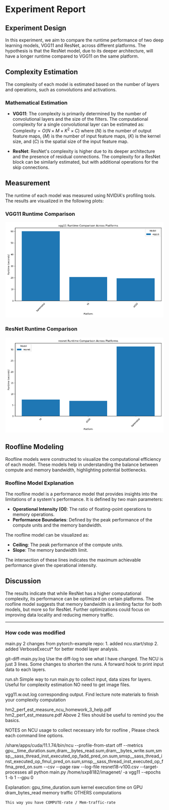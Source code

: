 # Experiment Report

## Experiment Design
In this experiment, we aim to compare the runtime performance of two deep learning models, VGG11 and ResNet, across different platforms. The hypothesis is that the ResNet model, due to its deeper architecture, will have a longer runtime compared to VGG11 on the same platform.

## Complexity Estimation 
The complexity of each model is estimated based on the number of layers and operations, such as convolutions and activations. 

### Mathematical Estimation
- **VGG11**: The complexity is primarily determined by the number of convolutional layers and the size of the filters. The computational complexity for a single convolutional layer can be estimated as:
  $\text{Complexity} = O(N \times M \times K^2 \times C)$
  where $(N)$ is the number of output feature maps, $(M)$ is the number of input feature maps, $(K)$ is the kernel size, and $(C)$ is the spatial size of the input feature map.

- **ResNet**: ResNet's complexity is higher due to its deeper architecture and the presence of residual connections. The complexity for a ResNet block can be similarly estimated, but with additional operations for the skip connections.

## Measurement
The runtime of each model was measured using NVIDIA's profiling tools. The results are visualized in the following plots:

### VGG11 Runtime Comparison
![VGG11 Runtime Comparison](vgg11_runtime_comparison.png)

### ResNet Runtime Comparison
![ResNet Runtime Comparison](resnet_runtime_comparison.png)

## Roofline Modeling
Roofline models were constructed to visualize the computational efficiency of each model. These models help in understanding the balance between compute and memory bandwidth, highlighting potential bottlenecks.

### Roofline Model Explanation
The roofline model is a performance model that provides insights into the limitations of a system's performance. It is defined by two main parameters:
- **Operational Intensity (OI)**: The ratio of floating-point operations to memory operations.
- **Performance Boundaries**: Defined by the peak performance of the compute units and the memory bandwidth.

The roofline model can be visualized as:
- **Ceiling**: The peak performance of the compute units.
- **Slope**: The memory bandwidth limit.

The intersection of these lines indicates the maximum achievable performance given the operational intensity.

## Discussion
The results indicate that while ResNet has a higher computational complexity, its performance can be optimized on certain platforms. The roofline model suggests that memory bandwidth is a limiting factor for both models, but more so for ResNet. Further optimizations could focus on improving data locality and reducing memory traffic.

---

### How code was modified
main.py
	2 changes from pytorch-example repo: 
	1. added ncu.start/stop
	2. added VerboseExecut* for better model layer analysis.

git-diff-main.py.log
	Use the diff-log to see what I have changed. The NCU is just 3 lines. Some changes to shorten the runs. A forward hook to print input data to each layers. 

run.sh
	Simple way to run main.py to collect input, data sizes for layers. Useful for complexity estimation
	NO need to get image files. 

vgg11.w.out.log
	corresponding output. Find lecture note materials to finish your complexity computation

hm2_perf_est_measure_ncu_homework_3_help.pdf
hm2_perf_est_measure.pdf
	Above 2 files should be useful to remind you the basics.

NOTES on NCU usage to collect necessary info for roofline , Please check each command line options. 

/share/apps/cuda/11.1.74/bin/ncu --profile-from-start off --metrics gpu__time_duration.sum,dram__bytes_read.sum,dram__bytes_write.sum,smsp__sass_thread_inst_executed_op_fadd_pred_on.sum,smsp__sass_thread_inst_executed_op_fmul_pred_on.sum,smsp__sass_thread_inst_executed_op_ffma_pred_on.sum --csv --page raw --log-file resnet18-v100.csv --target-processes all python main.py /home/sxp8182/imagenet/ -a vgg11 --epochs 1 -b 1 --gpu 0

Explanation: 
	gpu_time_duration.sum	kernel execution time on GPU
	dram_bytes_read		memory traffic
	OTHERS			computations

	This way you have COMPUTE-rate / Mem-traffic-rate

